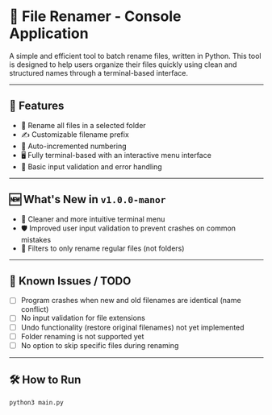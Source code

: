 # 📁 File Renamer - Console Application

A simple and efficient tool to batch rename files, written in Python. This tool is designed to help users organize their files quickly using clean and structured names through a terminal-based interface.

---

## 🚀 Features

- 📂 Rename all files in a selected folder
- ✍️ Customizable filename prefix
- 🔢 Auto-incremented numbering
- 🖥️ Fully terminal-based with an interactive menu interface
- 🧪 Basic input validation and error handling

---

## 🆕 What's New in `v1.0.0-manor`

- 💬 Cleaner and more intuitive terminal menu
- 🛡️ Improved user input validation to prevent crashes on common mistakes
- 📂 Filters to only rename regular files (not folders)

---

## 🐞 Known Issues / TODO

- [ ] Program crashes when new and old filenames are identical (name conflict)
- [ ] No input validation for file extensions
- [ ] Undo functionality (restore original filenames) not yet implemented
- [ ] Folder renaming is not supported yet
- [ ] No option to skip specific files during renaming

---

## 🛠 How to Run

```bash
python3 main.py
